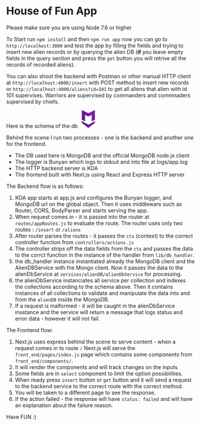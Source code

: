 # House of Fun App

Please make sure you are using Node 7.6 or higher

To Start run `npm install` and then `npm run app`
now you can go to `http://localhost:3000` and test the app by filling the fields and trying to insert new alien records or by querying the alien DB (__if__ you leave empty fields in the query section and press the `get` button you will retrive all the records of recorded aliens).

You can also shoot the backend with Postman or other manual HTTP client at `http://localhost:4000/insert` with POST method to insert new records or `http://localhost:4000/aliens?id=101` to get all aliens that alien with id 101 supervises. Warriors are supervised by commanders and commnaders supervised by chiefs.

Here is the schema of the db 
![alt text](https://github.com/adam-p/markdown-here/raw/master/src/common/images/icon48.png "Logo Title Text 1")

Behind the scene I run two processes - one is the backend and another one for the frontend.
* The DB used here is MongoDB and the official MongoDB node.js client 
* The logger is Bunyan which logs to stdout and into file at logs/app.log
* The HTTP backend server is KOA
* The frontend built with Next.js using React and Express HTTP server

The Backend flow is as follows:
1. KOA app starts at app.js and configures the Bunyan logger, and MongoDB url on the global object. Then it uses middleware such as Router, CORS, BodyParser and starts serving the app.
2. When request comes in - it is passed into the router at `routes/appRoutes.js` to evaluate the route. The router uses only two routes : `/insert` or `/aliens`
3. After router parses the routes - it passes the `ctx` (context) to the correct controller function from `controllers/actions.js`
4. The controller strips off the data fields from the `ctx` and passes the data to the corrct function in the instance of the handler from `lib/db_handler`.
5. the db_handler instance instantiated already the MongoDB client and the AlienDBService with the Mongo client. Now it passes the data to the alienDbService at `services/alienDB/alienDbService` for processing.
6. the alienDbService instanciates all service per collection and indexes the collections according to the schema above. Then it contains instances of all collections to validate and manipulate the data into and from the `alienDB` inside the MongoDB.
7. If a request is malformed - it will be caught in the alienDbService insstance and the service will return a message that logs status and error data - however it will not fail.

The Frontend flow:
1. Next.js uses express behind the scene to serve content - when a request comes in to route `/` Next.js will serve the `front_end/pages/index.js` page which contains some components from `front_end/components/`.
2. It will render the components and will track changes on the inputs
3. Some fields are in `select` component to limit the option possibilities.
4. When ready press `insert` button or `get` button and it will send a request to the backend service to the correct route with the correct method.
5. You will be taken to a different page to see the response.
6. If the action failed - the response will have `status: failed` and will have an explanation about the failure reason.

Have FUN :)


